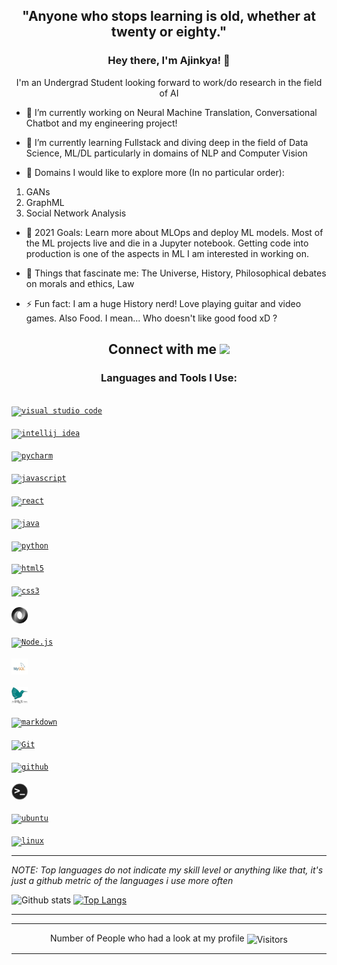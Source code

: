 <h2 align="center">"Anyone who stops learning is old, whether at twenty or eighty."</h2>
<h3 align="center" style="border-bottom : none">Hey there, I'm Ajinkya! 👋</h3>
<p align="center">I'm an Undergrad Student looking forward to work/do research in the field of AI</p>
<!--
**aj-naik/aj-naik** is a ✨ _special_ ✨ repository because its `README.md` (this file) appears on your GitHub profile.-->

- 🔭 I’m currently working on Neural Machine Translation, Conversational Chatbot and my engineering project!

- 🌱 I’m currently learning Fullstack and diving deep in the field of Data Science, ML/DL particularly in domains of NLP and Computer Vision

- 👯 Domains I would like to explore more (In no particular order): 
1. GANs
2. GraphML
3. Social Network Analysis

- 🥅 2021 Goals: Learn more about MLOps and deploy ML models. Most of the ML projects live and die in a Jupyter notebook. Getting code into production is one of the aspects in ML I am interested in working on.

- 💬 Things that fascinate me: The Universe, History, Philosophical debates on morals and ethics, Law

- ⚡ Fun fact: I am a huge History nerd! Love playing guitar and video games. Also Food. I mean... Who doesn't like good food xD ?

<h2 align="center" style="border-bottom : none">Connect with me <img src="https://media.giphy.com/media/LnQjpWaON8nhr21vNW/giphy.gif" height="32"></h3>

<!--[<img align="left" alt="Aj" height="22px" src="./SocialLogo/Web.png" />][website]
[<img align="left" alt="Aj | LinkedIn" height="22px" src="./SocialLogo/LinkedIn.png" />][linkedin] -->

<h3 align="center">Languages and Tools I Use:</h2>

[<code>
<img alt="visual studio code" width="26px" src="https://img.icons8.com/fluent/240/000000/visual-studio-code-2019.png" />
</code>](https://code.visualstudio.com/)
[<code>
<img alt="intellij idea" width="26px" src="https://img.icons8.com/color/240/000000/intellij-idea.png" />
</code>](https://www.jetbrains.com/idea/)
[<code>
<img alt="pycharm" width="26px" src="https://img.icons8.com/color/240/000000/pycharm.png" />
</code>](https://www.jetbrains.com/pycharm/)
[<code>
<img alt="javascript" width="26px" src="https://img.icons8.com/color/240/000000/javascript.png" />
</code>](https://developer.mozilla.org/en-US/docs/Web/JavaScript)
[<code>
<img alt="react" width="26px" src="https://img.icons8.com/color/240/000000/react-native.png" />
</code>](https://reactjs.org/)
[<code>
<img alt="java" width="26px" src="https://img.icons8.com/color/240/000000/java-coffee-cup-logo.png">
</code>](https://docs.oracle.com/en/java/)
[<code>
<img alt="python" width="26px" src="https://img.icons8.com/color/240/000000/python.png">
</code>](https://www.python.org/)
[<code>
 <img alt="html5" width="26px" src="https://img.icons8.com/color/240/000000/html-5.png">
</code>](https://developer.mozilla.org/en-US/docs/Web/HTML)
[<code>
<img alt="css3" width="26px" src="https://img.icons8.com/color/240/000000/css3.png">
</code>](https://developer.mozilla.org/en-US/docs/Web/CSS)
[<code>
<img alt="json" width="26px" src="https://raw.githubusercontent.com/github/explore/80688e429a7d4ef2fca1e82350fe8e3517d3494d/topics/json/json.png">
</code>](https://www.json.org/json-en.html)
[<code>
<img alt="Node.js" width="26px" src="https://img.icons8.com/color/240/000000/nodejs.png">
</code>](https://nodejs.org/en/)
[<code>
<img alt="MySQL" width="26px" src="https://raw.githubusercontent.com/github/explore/80688e429a7d4ef2fca1e82350fe8e3517d3494d/topics/mysql/mysql.png">
</code>](https://dev.mysql.com/)
[<code>
<img alt="latex" width="26px" src="https://raw.githubusercontent.com/github/explore/80688e429a7d4ef2fca1e82350fe8e3517d3494d/topics/latex/latex.png">
</code>](https://www.latex-project.org/)
[<code>
<img alt="markdown" width="26px" src="https://img.icons8.com/ios-filled/100/000000/markdown.png">
</code>](https://www.markdownguide.org/)
[<code>
<img alt="Git" width="26px" src="https://img.icons8.com/color/240/000000/git.png">
</code>](https://git-scm.com/)
[<code>
<img alt="github" width="26px" src="https://img.icons8.com/ios-glyphs/240/000000/github.png">
</code>](https://github.com/)
[<code>
<img alt="terminal" width="26px" src="https://raw.githubusercontent.com/github/explore/80688e429a7d4ef2fca1e82350fe8e3517d3494d/topics/terminal/terminal.png">
</code>](https://docs.microsoft.com/en-us/windows/terminal/)
[<code>
<img alt="ubuntu" width="26px" src="https://img.icons8.com/color/96/000000/ubuntu--v1.png">
</code>](https://ubuntu.com/)
[<code>
<img alt="linux" width="26px" src="https://img.icons8.com/color/96/000000/linux.png">
</code>](https://www.kernel.org/)

---

_NOTE: Top languages do not indicate my skill level or anything like that, it's just a github metric of the languages i use more often_

![Github stats](https://github-readme-stats.vercel.app/api?username=aj-naik&hide=issues&theme=gruvbox&show_icons=true&hide_border=false&count_private=true&include_all_commits=true&line_height=24.5)
[![Top Langs](https://github-readme-stats.vercel.app/api/top-langs/?username=aj-naik&layout=compact&theme=gruvbox&langs_count=10)](https://github.com/CaptainArnav/github-readme-stats)

---

---

<p align=center> Number of People who had a look at my profile                           
  <img align=center  src="https://visitor-badge.laobi.icu/badge?page_id=aj-naik.aj-naik" alt="Visitors">                     
</p>

---

